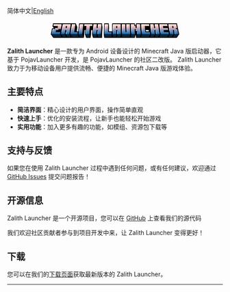 简体中文|[English](README_EN)

<div style="display: flex; justify-content: center; align-items: center; flex-direction: column; margin-top: 20px; margin-bottom: 20px;">
  <img src="/public/zl_title.png" alt="Zalith Launcher Title" style="width: 300px;">
</div>


**Zalith Launcher** 是一款专为 Android 设备设计的 Minecraft Java 版启动器，它基于 PojavLauncher 开发，是 PojavLauncher 的社区二改版。  Zalith Launcher 致力于为移动设备用户提供流畅、便捷的 Minecraft Java 版游戏体验。


## 主要特点

- **简洁界面**：精心设计的用户界面，操作简单直观
- **快速上手**：优化的安装流程，让新手也能轻松开始游戏
- **实用功能**：加入更多有趣的功能，如模组、资源包下载等

## 支持与反馈

如果您在使用 Zalith Launcher 过程中遇到任何问题，或有任何建议，欢迎通过 [GitHub Issues](https://github.com/ZalithLauncher/ZalithLauncher/issues) 提交问题报告！

## 开源信息

Zalith Launcher 是一个开源项目，您可以在 [GitHub](https://github.com/ZalithLauncher/ZalithLauncher) 上查看我们的源代码  

我们欢迎社区贡献者参与到项目开发中来，让 Zalith Launcher 变得更好！

## 下载

您可以在我们的[下载页面](https://zalithlauncher.cn/download.html)获取最新版本的 Zalith Launcher。

---
